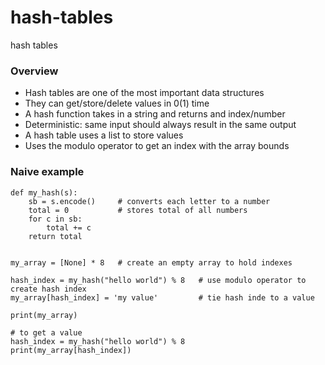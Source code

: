 # hash-tables
hash tables

### Overview

- Hash tables are one of the most important data structures
- They can get/store/delete values in 0(1) time
- A hash function takes in a string and returns and index/number
- Deterministic: same input should always result in the same output
- A hash table uses a list to store values
- Uses the modulo operator to get an index with the array bounds


### Naive example

```
def my_hash(s):
    sb = s.encode()     # converts each letter to a number
    total = 0           # stores total of all numbers
    for c in sb:
        total += c
    return total        
        
        
my_array = [None] * 8   # create an empty array to hold indexes

hash_index = my_hash("hello world") % 8   # use modulo operator to create hash index
my_array[hash_index] = 'my value'         # tie hash inde to a value

print(my_array)

# to get a value
hash_index = my_hash("hello world") % 8
print(my_array[hash_index])
```
